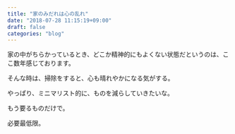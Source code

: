 ```yaml
---
title: "家のみだれは心の乱れ"
date: "2018-07-28 11:15:19+09:00"
draft: false
categories: "blog"
---
```

家の中がちらかっているとき、どこか精神的にもよくない状態だというのは、ここ数年感じております。  

そんな時は、掃除をすると、心も晴れやかになる気がする。  

やっぱり、ミニマリスト的に、ものを減らしていきたいな。  

もう要るものだけで。  

必要最低限。  